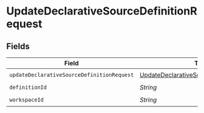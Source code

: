 # UpdateDeclarativeSourceDefinitionRequest


## Fields

| Field                                                                                                       | Type                                                                                                        | Required                                                                                                    | Description                                                                                                 |
| ----------------------------------------------------------------------------------------------------------- | ----------------------------------------------------------------------------------------------------------- | ----------------------------------------------------------------------------------------------------------- | ----------------------------------------------------------------------------------------------------------- |
| `updateDeclarativeSourceDefinitionRequest`                                                                  | [UpdateDeclarativeSourceDefinitionRequest](../../models/shared/UpdateDeclarativeSourceDefinitionRequest.md) | :heavy_check_mark:                                                                                          | N/A                                                                                                         |
| `definitionId`                                                                                              | *String*                                                                                                    | :heavy_check_mark:                                                                                          | N/A                                                                                                         |
| `workspaceId`                                                                                               | *String*                                                                                                    | :heavy_check_mark:                                                                                          | N/A                                                                                                         |